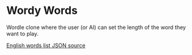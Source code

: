 # Wordy Words
Wordle clone where the user (or AI) can set the length of the word they want to play.

[English words list JSON source](https://github.com/dwyl/english-words/)
